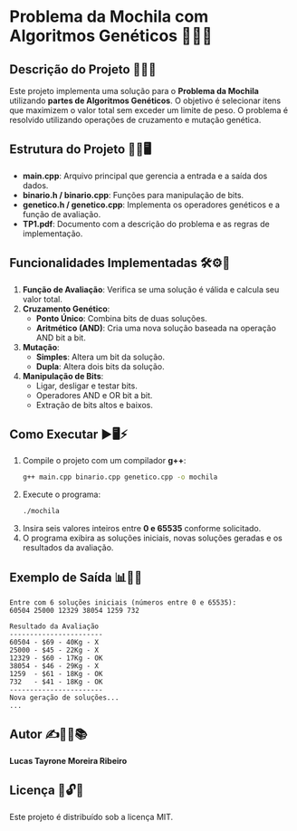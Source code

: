 # Problema da Mochila com Algoritmos Genéticos 🎒🧬✨

## Descrição do Projeto 🚀📝💡

Este projeto implementa uma solução para o **Problema da Mochila** utilizando **partes de Algoritmos Genéticos**. O objetivo é selecionar itens que maximizem o valor total sem exceder um limite de peso. O problema é resolvido utilizando operações de cruzamento e mutação genética.

## Estrutura do Projeto 📁🔧🖥️

- **main.cpp**: Arquivo principal que gerencia a entrada e a saída dos dados.
- **binario.h / binario.cpp**: Funções para manipulação de bits.
- **genetico.h / genetico.cpp**: Implementa os operadores genéticos e a função de avaliação.
- **TP1.pdf**: Documento com a descrição do problema e as regras de implementação.

## Funcionalidades Implementadas 🛠️⚙️📌

1. **Função de Avaliação**: Verifica se uma solução é válida e calcula seu valor total.
2. **Cruzamento Genético**:
   - **Ponto Único**: Combina bits de duas soluções.
   - **Aritmético (AND)**: Cria uma nova solução baseada na operação AND bit a bit.
3. **Mutação**:
   - **Simples**: Altera um bit da solução.
   - **Dupla**: Altera dois bits da solução.
4. **Manipulação de Bits**:
   - Ligar, desligar e testar bits.
   - Operadores AND e OR bit a bit.
   - Extração de bits altos e baixos.

## Como Executar ▶️🖥️⚡

1. Compile o projeto com um compilador **g++**:
   ```bash
   g++ main.cpp binario.cpp genetico.cpp -o mochila
   ```
2. Execute o programa:
   ```bash
   ./mochila
   ```
3. Insira seis valores inteiros entre **0 e 65535** conforme solicitado.
4. O programa exibira as soluções iniciais, novas soluções geradas e os resultados da avaliação.

## Exemplo de Saída 📊📜✅

```
Entre com 6 soluções iniciais (números entre 0 e 65535):
60504 25000 12329 38054 1259 732

Resultado da Avaliação
-----------------------
60504 - $69 - 40Kg - X
25000 - $45 - 22Kg - X
12329 - $60 - 17Kg - OK
38054 - $46 - 29Kg - X
1259  - $61 - 18Kg - OK
732   - $41 - 18Kg - OK
-----------------------
Nova geração de soluções...
...
```

## Autor ✍️👨‍💻📚

**Lucas Tayrone Moreira Ribeiro**

## Licença 📜🔓✅

Este projeto é distribuído sob a licença MIT.
